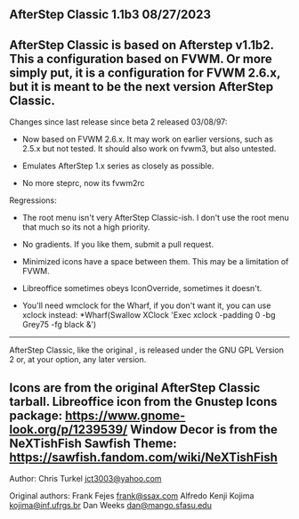 AfterStep Classic 1.1b3 08/27/2023
-----------------------
AfterStep Classic is based on Afterstep v1.1b2. This a configuration based on FVWM. Or more simply put, it is a configuration for FVWM 2.6.x, but it is meant to be the next version AfterStep Classic.
-----------------------

Changes since last release since beta 2 released 03/08/97:

* Now based on FVWM 2.6.x. It may work on earlier versions, such as 2.5.x but not tested. It should also work on fvwm3, but also untested.

* Emulates AfterStep 1.x series as closely as possible.

* No more steprc, now its fvwm2rc

Regressions:

* The root menu isn't very AfterStep Classic-ish. I don't use the root menu that much so its not a high priority.

* No gradients. If you like them, submit a pull request.

* Minimized icons have a space between them. This may be a limitation of FVWM.

* Libreoffice sometimes obeys IconOverride, sometimes it doesn't.

* You'll need wmclock for the Wharf, if you don't want it, you can use xclock instead:
*Wharf(Swallow XClock 'Exec xclock -padding 0 -bg Grey75 -fg black &')
-------------------------

AfterStep Classic, like the original , is released under the GNU GPL Version 2 or, at your option, any later version.

Icons are from the original AfterStep Classic tarball.
Libreoffice icon from the Gnustep Icons package: https://www.gnome-look.org/p/1239539/
Window Decor is from the NeXTishFish Sawfish Theme: https://sawfish.fandom.com/wiki/NeXTishFish
-------------------------

Author:
Chris Turkel jct3003@yahoo.com

Original authors:
Frank Fejes frank@ssax.com
Alfredo Kenji Kojima kojima@inf.ufrgs.br
Dan Weeks dan@mango.sfasu.edu
